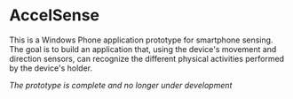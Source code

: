 AccelSense
==========

This is a Windows Phone application prototype for smartphone sensing.
The goal is to build an application that, using the device's movement and direction sensors, can recognize the different physical activities performed by the device's holder.


*The prototype is complete and no longer under development*
